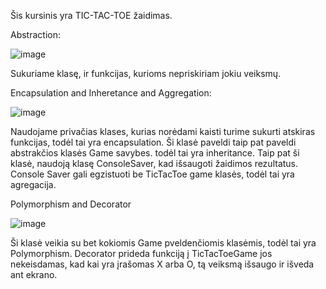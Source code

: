Šis kursinis yra TIC-TAC-TOE žaidimas.

Abstraction:

![image](https://github.com/user-attachments/assets/e5624067-efe3-46bc-8858-005f2b11512c)

Sukuriame klasę, ir funkcijas, kurioms nepriskiriam jokiu veiksmų.

Encapsulation and Inheretance and Aggregation:

![image](https://github.com/user-attachments/assets/09acdca9-e162-4095-abcf-e150f706b922)

Naudojame privačias klases, kurias norėdami kaisti turime sukurti atskiras funkcijas, todėl tai yra encapsulation.
Ši klasė paveldi taip pat paveldi abstrakčios klasės Game savybes. todėl tai yra inheritance.
Taip pat ši klasė, naudoją klasę ConsoleSaver, kad išsaugoti žaidimos rezultatus. Console Saver gali egzistuoti be TicTacToe game klasės, todėl tai yra agregacija.

Polymorphism and Decorator

![image](https://github.com/user-attachments/assets/ef0c25d8-3411-4dac-985e-eb47c20cd5c3)

Ši klasė veikia su bet kokiomis Game pveldenčiomis klasėmis, todėl tai yra Polymorphism.
Decorator prideda funkciją į TicTacToeGame jos nekeisdamas, kad kai yra įrašomas X arba O, tą veiksmą išsaugo ir išveda ant ekrano.

